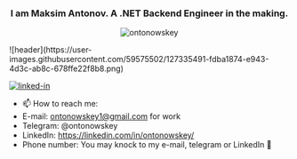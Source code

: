 <h3 align="center">I am Maksim Antonov. A .NET Backend Engineer in the making.</h3>
<p align="center"> <img src="https://komarev.com/ghpvc/?username=ontonowskey&label=Profile%20views&color=0e75b6&style=flat" alt="ontonowskey" /> </p>
![header](https://user-images.githubusercontent.com/59575502/127335491-fdba1874-e943-4d3c-ab8c-678ffe22f8b8.png)

<a href="https://www.linkedin.com/in/ontonowskey/"><img src="https://res.cloudinary.com/practicaldev/image/fetch/s--chf73s-H--/c_limit%2Cf_auto%2Cfl_progressive%2Cq_auto%2Cw_880/https://img.shields.io/badge/Linked_In-0077B5%3Fstyle%3Dfor-the-badge%26logo%3DLinkedIn%26logoColor%3Dwhite" alt="linked-in" loading="lazy"></a>
- 📫 How to reach me:
- E-mail: ontonowskey1@gmail.com for work
- Telegram: @ontonowskey
- LinkedIn: https://linkedin.com/in/ontonowskey/
- Phone number: You may knock to my e-mail, telegram or LinkedIn 👀
